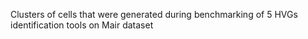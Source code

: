 Clusters of cells that were generated during benchmarking of 5 HVGs identification tools on Mair dataset
